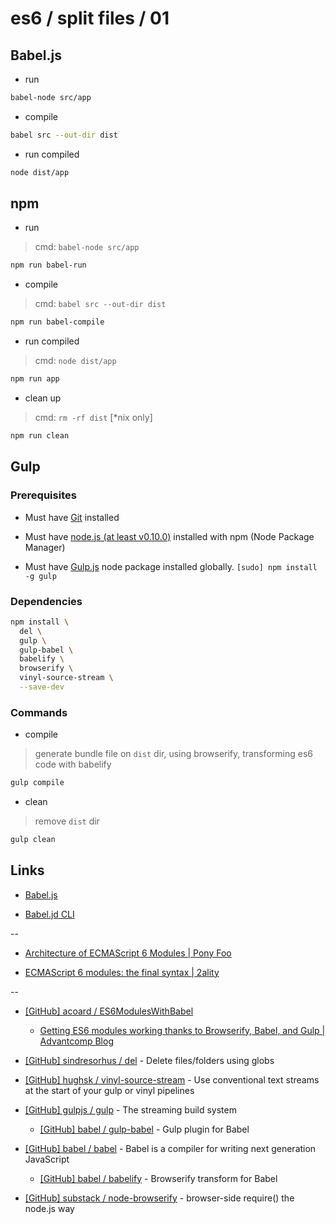 # es6 / split files / 01

## Babel.js

* run

```bash
babel-node src/app
```

* compile

```bash
babel src --out-dir dist
```

* run compiled

```bash
node dist/app
```


## npm

* run

> cmd: `babel-node src/app`

```bash
npm run babel-run
```

* compile

> cmd: `babel src --out-dir dist`

```bash
npm run babel-compile
```

* run compiled

> cmd: `node dist/app`

```bash
npm run app
```

* clean up

> cmd: `rm -rf dist`  [*nix only]

```bash
npm run clean
```


## Gulp

### Prerequisites

* Must have [Git](http://git-scm.com/) installed

* Must have [node.js (at least v0.10.0)](http://nodejs.org/) installed with npm (Node Package Manager)

* Must have [Gulp.js](http://gulpjs.com/) node package installed globally.  `[sudo] npm install -g gulp`

### Dependencies

```bash
npm install \
  del \
  gulp \
  gulp-babel \
  babelify \
  browserify \
  vinyl-source-stream \
  --save-dev
```

### Commands

* compile

> generate bundle file on `dist` dir, using browserify, transforming es6 code with babelify 

```bash
gulp compile
```

* clean

> remove `dist` dir

```bash
gulp clean
```


## Links

* [Babel.js](http://babeljs.io/)

* [Babel.jd CLI](http://babeljs.io/docs/usage/cli/)

--

* [Architecture of ECMAScript 6 Modules | Pony Foo](http://ponyfoo.com/articles/architecture-of-ecmascript-6-modules)

* [ECMAScript 6 modules: the final syntax | 2ality](http://www.2ality.com/2014/09/es6-modules-final.html)

--

* [[GitHub] acoard / ES6ModulesWithBabel](https://github.com/acoard/ES6ModulesWithBabel)

  * [Getting ES6 modules working thanks to Browserify, Babel, and Gulp | Advantcomp Blog](http://advantcomp.com/blog/ES6Modules/)

* [[GitHub] sindresorhus / del](https://github.com/sindresorhus/del) - Delete files/folders using globs

* [[GitHub] hughsk / vinyl-source-stream](https://github.com/hughsk/vinyl-source-stream) - Use conventional text streams at the start of your gulp or vinyl pipelines

* [[GitHub] gulpjs / gulp](https://github.com/gulpjs/gulp) - The streaming build system

  * [[GitHub] babel / gulp-babel](https://github.com/babel/gulp-babel) - Gulp plugin for Babel

* [[GitHub] babel / babel](https://github.com/babel/babel) - Babel is a compiler for writing next generation JavaScript

  * [[GitHub] babel / babelify](https://github.com/babel/babelify) - Browserify transform for Babel

* [[GitHub] substack / node-browserify](https://github.com/substack/node-browserify) - browser-side require() the node.js way
